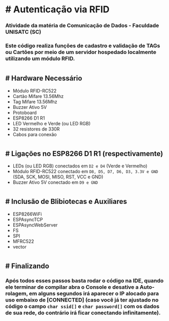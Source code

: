 # # Autenticação via RFID

### Atividade da matéria de Comunicação de Dados - Faculdade UNISATC (SC) <p>

### Este código realiza funções de cadastro e validação de TAGs ou Cartões por meio de um servidor hospedado localmente utilizando um módulo RFID.

#

## # Hardware Necessário

- Módulo RFID-RC522
- Cartão Mifare 13.56Mhz
- Tag Mifare 13.56Mhz
- Buzzer Ativo 5V
- Protoboard
- ESP8266 D1 R1
- LED Vermelho e Verde (ou LED RGB)
- 32 resistores de 330R
- Cabos para conexão

#

## # Ligações no ESP8266 D1 R1 (respectivamente)

- LEDs (ou LED RGB) conectados em `D2 e D4` (Verde e Vermelho)
- Módulo RFID-RC522 conectado em `D8, D5, D7, D6, D3, 3.3V e GND` (SDA, SCK, MOSI, MISO, RST, VCC e GND)
- Buzzer Ativo 5V conectado em `D9 e GND`

#

## # Inclusão de Blibiotecas e Auxiliares

- ESP8266WiFi
- ESPAsyncTCP
- ESPAsyncWebServer
- FS
- SPI
- MFRC522
- vector

#

## # Finalizando

### Após todos esses passos basta rodar o código na IDE, quando ele terminar de compilar abra o Console e desative a Auto-rolagem, em alguns segundos irá aparecer o IP alocado para uso embaixo de [CONNECTED] (caso você já ter ajustado no código o campo `char ssid[]` e `char password[]` com os dados de sua rede, do contrário irá ficar conectando infinitamente).
